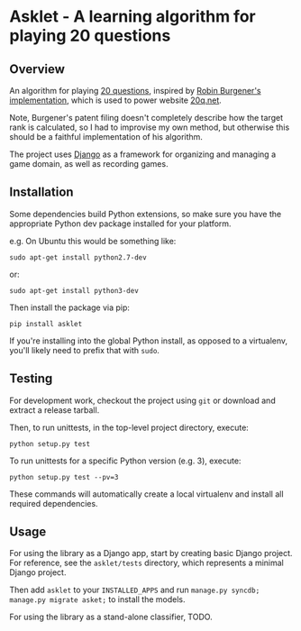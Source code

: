 Asklet - A learning algorithm for playing 20 questions
======

Overview
--------

An algorithm for playing [20 questions](http://en.wikipedia.org/wiki/Twenty_Questions),
inspired by [Robin Burgener's implementation](http://www.google.com/patents/US20060230008?dq=Artificial+neural+network+guessing+method+and+game),
which is used to power website [20q.net](http://www.20q.net/).

Note, Burgener's patent filing doesn't completely describe how the target rank
is calculated, so I had to improvise my own method, but otherwise this should
be a faithful implementation of his algorithm.

The project uses [Django](https://www.djangoproject.com/) as a framework
for organizing and managing a game domain, as well as recording games.

Installation
------------

Some dependencies build Python extensions, so make sure you have
the appropriate Python dev package installed for your platform.

e.g. On Ubuntu this would be something like:

    sudo apt-get install python2.7-dev
    
or:

    sudo apt-get install python3-dev

Then install the package via pip:

    pip install asklet
    
If you're installing into the global Python install, as opposed
to a virtualenv, you'll likely need to prefix that with `sudo`.

Testing
-------

For development work, checkout the project using `git` or download and
extract a release tarball.

Then, to run unittests, in the top-level project directory, execute:

    python setup.py test
    
To run unittests for a specific Python version (e.g. 3), execute:

    python setup.py test --pv=3

These commands will automatically create a local virtualenv and install
all required dependencies.

Usage
-----

For using the library as a Django app, start by creating basic Django project.
For reference, see the `asklet/tests` directory, which represents a minimal
Django project.

Then add `asklet` to your `INSTALLED_APPS` and run
`manage.py syncdb; manage.py migrate asket;` to install the models.

For using the library as a stand-alone classifier, TODO.

